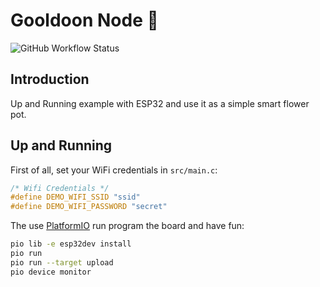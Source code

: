 # Gooldoon Node :sunflower:

![GitHub Workflow Status](https://img.shields.io/github/actions/workflow/status/r523/gooldoon-node/ci.yaml?label=ci&logo=github&style=flat-square&branch=main)

## Introduction

Up and Running example with ESP32 and use it as a simple smart flower pot.

## Up and Running

First of all, set your WiFi credentials in `src/main.c`:

```c
/* Wifi Credentials */
#define DEMO_WIFI_SSID "ssid"
#define DEMO_WIFI_PASSWORD "secret"
```

The use [PlatformIO](https://platformio.org/) run program the board and have fun:

```sh
pio lib -e esp32dev install
pio run
pio run --target upload
pio device monitor
```
